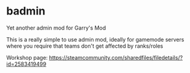 # badmin
Yet another admin mod for Garry's Mod

This is a really simple to use admin mod, ideally for gamemode servers where you require that teams don't get affected by ranks/roles

Workshop page: https://steamcommunity.com/sharedfiles/filedetails/?id=2583419499
